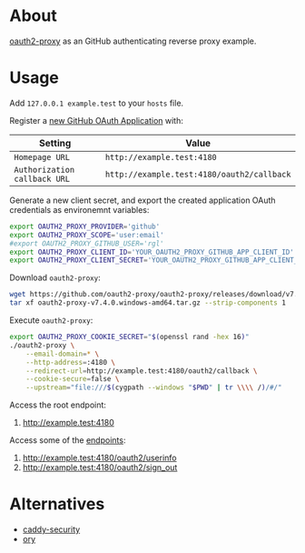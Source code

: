 # About

[oauth2-proxy](https://github.com/oauth2-proxy/oauth2-proxy) as an GitHub authenticating reverse proxy example.

# Usage

Add `127.0.0.1 example.test` to your `hosts` file.

Register a [new GitHub OAuth Application](https://oauth2-proxy.github.io/oauth2-proxy/docs/configuration/oauth_provider#github-auth-provider) with:

| Setting                      | Value                                      |
|------------------------------|--------------------------------------------|
| `Homepage URL`               | `http://example.test:4180`                 |
| `Authorization callback URL` | `http://example.test:4180/oauth2/callback` |

Generate a new client secret, and export the created application OAuth credentials as environemnt variables:

```bash
export OAUTH2_PROXY_PROVIDER='github'
export OAUTH2_PROXY_SCOPE='user:email'
#export OAUTH2_PROXY_GITHUB_USER='rgl'
export OAUTH2_PROXY_CLIENT_ID='YOUR_OAUTH2_PROXY_GITHUB_APP_CLIENT_ID'
export OAUTH2_PROXY_CLIENT_SECRET='YOUR_OAUTH2_PROXY_GITHUB_APP_CLIENT_SECRET'
```

Download `oauth2-proxy`:

```bash
wget https://github.com/oauth2-proxy/oauth2-proxy/releases/download/v7.4.0/oauth2-proxy-v7.4.0.windows-amd64.tar.gz
tar xf oauth2-proxy-v7.4.0.windows-amd64.tar.gz --strip-components 1
```

Execute `oauth2-proxy`:

```bash
export OAUTH2_PROXY_COOKIE_SECRET="$(openssl rand -hex 16)"
./oauth2-proxy \
    --email-domain=* \
    --http-address=:4180 \
    --redirect-url=http://example.test:4180/oauth2/callback \
    --cookie-secure=false \
    --upstream="file:///$(cygpath --windows "$PWD" | tr \\\\ /)/#/"
```

Access the root endpoint:

1. http://example.test:4180

Access some of the [endpoints](https://oauth2-proxy.github.io/oauth2-proxy/docs/features/endpoints):

1. http://example.test:4180/oauth2/userinfo
1. http://example.test:4180/oauth2/sign_out

# Alternatives

* [caddy-security](https://github.com/greenpau/caddy-security)
* [ory](https://github.com/ory)
